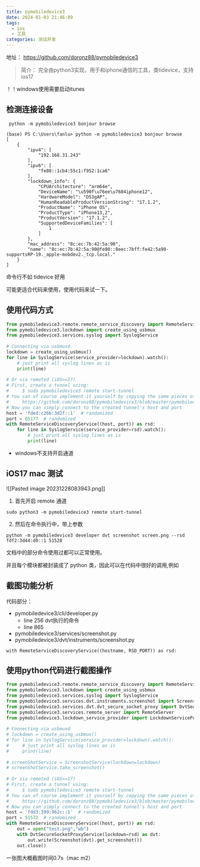 ```yaml
---
title: pymobiledevice3
date: 2024-01-03 21:46:09
tags:
  - ios
  - 工具
categories: 测试开发
---
```

地址： https://github.com/doronz88/pymobiledevice3
> 简介： 完全由python3实现，用于和iphone通信的工具，类tidevice，支持ios17

！！windows使用需要启动itunes

## 检测连接设备
` python -m pymobiledevice3 bonjour browse`
```shell
(base) PS C:\Users\fanlu> python -m pymobiledevice3 bonjour browse
[
    {
        "ipv4": [
            "192.168.31.243"
        ],
        "ipv6": [
            "fe80::1cb4:55c1:f952:1ca6"
        ],
        "lockdown_info": {
            "CPUArchitecture": "arm64e",
            "DeviceName": "\u590f\u76ee\u7684iphone12",
            "HardwareModel": "D53gAP",
            "HumanReadableProductVersionString": "17.1.2",
            "ProductName": "iPhone OS",
            "ProductType": "iPhone13,2",
            "ProductVersion": "17.1.2",
            "SupportedDeviceFamilies": [
                1
            ]
        },
        "mac_address": "8c:ec:7b:42:5a:90",
        "name": "8c:ec:7b:42:5a:90@fe80::8eec:7bff:fe42:5a90-supportsRP-19._apple-mobdev2._tcp.local."
    }
]
```

命令行不如 tidevice 好用

可能更适合代码来使用，使用代码来试一下。

## 使用代码方式
```python
from pymobiledevice3.remote.remote_service_discovery import RemoteServiceDiscoveryService  
from pymobiledevice3.lockdown import create_using_usbmux  
from pymobiledevice3.services.syslog import SyslogService  
  
# Connecting via usbmuxd  
lockdown = create_using_usbmux()  
for line in SyslogService(service_provider=lockdown).watch():  
    # just print all syslog lines as is  
    print(line)  
  
# Or via remoted (iOS>=17)  
# First, create a tunnel using:  
#     $ sudo pymobiledevice3 remote start-tunnel  
# You can of course implement it yourself by copying the same pieces of code from:  
#     https://github.com/doronz88/pymobiledevice3/blob/master/pymobiledevice3/cli/remote.py#L68  
# Now you can simply connect to the created tunnel's host and port  
host = 'fded:c26b:3d2f::1'  # randomized  
port = 65177  # randomized  
with RemoteServiceDiscoveryService((host, port)) as rsd:  
    for line in SyslogService(service_provider=rsd).watch():  
        # just print all syslog lines as is  
        print(line)
```

- windows不支持开启通道


## iOS17 mac 测试
![[Pasted image 20231228083943.png]]
1. 首先开启 remote 通道
```
sudo python3 -m pymobiledevice3 remote start-tunnel
```
2. 然后在命令执行中，带上参数
```
python -m pymobiledevice3 developer dvt screenshot screen.png --rsd fdf2:3d44:d0::1 51528
```

文档中的部分命令使用过都可以正常使用。

并且每个模块都被封装成了 python 类，因此可以在代码中很好的调用,例如


## 截图功能分析
代码部分：
- pymobiledevice3/cli/developer.py
    - line 256  dvt执行的命令
    - line 865
- pymobiledevice3/services/screenshot.py
- pymobiledevice3/dvt/instruments/screenshot.py

```
with RemoteServiceDiscoveryService((hostname, RSD_PORT)) as rsd:
```

## 使用python代码进行截图操作
```python
from pymobiledevice3.remote.remote_service_discovery import RemoteServiceDiscoveryService  
from pymobiledevice3.lockdown import create_using_usbmux  
from pymobiledevice3.services.syslog import SyslogService  
from pymobiledevice3.services.dvt.instruments.screenshot import Screenshot  
from pymobiledevice3.services.dvt.dvt_secure_socket_proxy import DvtSecureSocketProxyService  
from pymobiledevice3.services.remote_server import RemoteServer  
from pymobiledevice3.lockdown_service_provider import LockdownServiceProvider  
  
# Connecting via usbmuxd  
# lockdown = create_using_usbmux()  
# for line in SyslogService(service_provider=lockdown).watch():  
#     # just print all syslog lines as is  
#     print(line)  
  
# screenShotService = ScreenshotService(lockdown=lockdown)  
# screenShotService.take_screenshot()  
  
# Or via remoted (iOS>=17)  
# First, create a tunnel using:  
#     $ sudo pymobiledevice3 remote start-tunnel  
# You can of course implement it yourself by copying the same pieces of code from:  
#     https://github.com/doronz88/pymobiledevice3/blob/master/pymobiledevice3/cli/remote.py#L68  
# Now you can simply connect to the created tunnel's host and port  
host = 'fdd3:399:962c::1'  # randomized  
port = 51572  # randomized  
with RemoteServiceDiscoveryService((host, port)) as rsd:  
    out = open("test.png","wb")  
    with DvtSecureSocketProxyService(lockdown=rsd) as dvt:  
        out.write(Screenshot(dvt).get_screenshot())  
    out.close()
```
一张图大概截图时间0.7s（mac m2）
